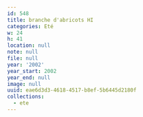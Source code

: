 ```yaml
---
id: 548
title: branche d'abricots HI
categories: Eté
w: 24
h: 41
location: null
note: null
file: null
year: '2002'
year_start: 2002
year_end: null
image: null
uuid: eae6d3d3-4618-4517-b8ef-5b6445d2180f
collections:
  - ete
---
```


